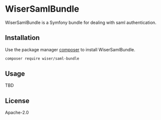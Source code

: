 # WiserSamlBundle
WiserSamlBundle is a Symfony bundle for dealing with saml authentication.

## Installation
Use the package manager [composer](https://getcomposer.org/) to install WiserSamlBundle.
```bash
composer require wiser/saml-bundle
```

## Usage
TBD

## License
Apache-2.0